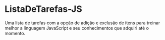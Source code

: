 # ListaDeTarefas-JS
Uma lista de tarefas com a opção de adição e exclusão de itens para treinar melhor a linguagem JavaScript e seu conhecimentos que adquiri até o momento. 
